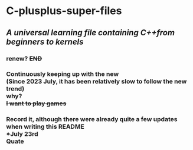 # C-plusplus-super-files
## ***A universal learning file containing C++from beginners to kernels***<br/>
### renew?    **~~END~~**<br/>
### Continuously keeping up with the new<br/>**(Since 2023 July, it has been relatively slow to follow the new trend)<br/>why?<br/>~~I want to play games~~<br/>**
### Record it, although there were already quite a few updates when writing this README<br/>*July 23rd<br/>Quate
